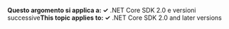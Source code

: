 <span data-ttu-id="532ac-101">**Questo argomento si applica a: ✓** .NET Core SDK 2.0 e versioni successive</span><span class="sxs-lookup"><span data-stu-id="532ac-101">**This topic applies to: ✓** .NET Core SDK 2.0 and later versions</span></span>
